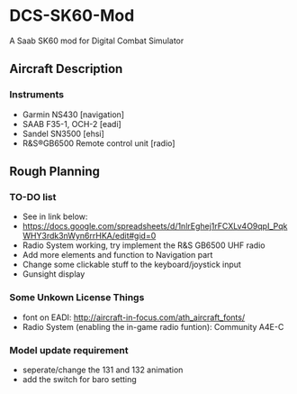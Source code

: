 # DCS-SK60-Mod
A Saab SK60 mod for Digital Combat Simulator
## Aircraft Description
### Instruments
+ Garmin NS430 [navigation]
+ SAAB F35-1, OCH-2 [eadi]
+ Sandel SN3500 [ehsi]
+ R&S®GB6500 Remote control unit [radio] 
## Rough Planning
### TO-DO list
+ See in link below:
+ https://docs.google.com/spreadsheets/d/1nlrEghej1rFCXLv4O9qpI_PqkWHY3rdk3nWyn6rrHKA/edit#gid=0
+ Radio System working, try implement the R&S GB6500 UHF radio
+ Add more elements and function to Navigation part
+ Change some clickable stuff to the keyboard/joystick input
+ Gunsight display

### Some Unkown License Things
+ font on EADI: http://aircraft-in-focus.com/ath_aircraft_fonts/
+ Radio System (enabling the in-game radio funtion): Community A4E-C

### Model update requirement
+ seperate/change the 131 and 132 animation
+ add the switch for baro setting
